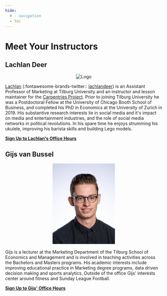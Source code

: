 ```yaml
---
hide:
  # - navigation
  - toc
---
```

# Meet Your Instructors

## Lachlan Deer

<p style="text-align:center;"><img src="https://avatars.githubusercontent.com/u/4036802?s=460&u=28455c51ead64893b186d597dc05167e19b5f5e5&v=4" alt="Logo" width = "200"></p>

[Lachlan](http://lachlandeer.github.io/)  (:fontawesome-brands-twitter:: [lachlandeer](https://twitter.com/lachlandeer?lang=en)) is an Assistant Professor of Marketing at Tilburg University and an instructor and lesson maintainer for the [Carpentries Project](https://carpentries.org/).
Prior to joining Tilburg University he was a Postdoctoral Fellow at the University of Chicago Booth School of Business, 
  and completed his PhD in Economics at the University of Zurich in 2019.
His substantive research interests lie in social media and it's impact on media and entertainment industries, and the role of social media networks in political revolutions.
In his spare time he enjoys strumming his ukulele, improving his barista skills and building Lego models.

[**Sign Up to Lachlan's Office Hours**][calendly-lachlan]

## Gijs van Bussel

<!-- http://127.0.0.1:8000/docs/assets/figs/gijs.jpg -->
<!-- https://tisem-digital-marketing.github.io/2022-smwa/about/instructors/assets/figs/gijs.jpg -->
<p style="text-align:center;"><img src="../../assets/figs/gijs.jpg" alt="Logo" width = "200"></p>

Gijs is a lecturer at the Marketing Department of the Tilburg School of Economics and Management and is involved in teaching activities across the Bachelors and Masters programs.
His academic interests include improving educational practice in Marketing degree programs, data driven decision making and sports analytics.
Outside of the office Gijs' interests center around fitness and Sunday League Football. 
<!-- 
Hendrik is a lecturer at the Tilburg School of Economics and Management and is involved in various teaching activities. 
His interests are aligned with the courses he teaches and coordinates, and the topics he supervises students in.
Those interests include general research methods, (social media) data analytics, and marketing strategy. 
His substantive interest are in access-based consumption, marketing in the sharing economy, and marketing and sustainability. 
[Let’s connect on LinkedIn!](https://www.linkedin.com/in/h-de-with/) -->

[**Sign Up to Gijs' Office Hours**][calendly-gijs]

[calendly-gijs]: TBA
[calendly-lachlan]: https://calendly.com/lachlan-deer/office-hours
